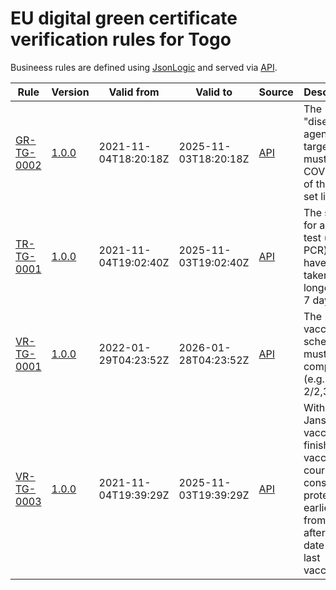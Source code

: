 # EU digital green certificate verification rules for Togo

Busineess rules are defined using [JsonLogic](https://jsonlogic.com) and served via [API](https://dgca-businessrule-service-test.ezdrav.si/rules/TG).

| Rule | Version | Valid from | Valid to | Source | Description |
| ---- | ------- | ---------- | -------- | ------ | ----------- |
| [GR-TG-0002](GR-TG-0002.json) | [1.0.0](GR-TG-0002_1.0.0.json) | 2021-11-04T18:20:18Z | 2025-11-03T18:20:18Z | [API](https://dgca-businessrule-service-test.ezdrav.si/rules/TG/3e78fd0ec2e6bc98bcff105ec17e74c4bce8166530b644604a37daac3e948449) | The "disease or agent targeted" must be COVID-19 of the value set list. |
| [TR-TG-0001](TR-TG-0001.json) | [1.0.0](TR-TG-0001_1.0.0.json) | 2021-11-04T19:02:40Z | 2025-11-03T19:02:40Z | [API](https://dgca-businessrule-service-test.ezdrav.si/rules/TG/520ca44ebdcab5f663e33777718961132d5401ab103c6cebfd44da713507bd75) | The sample for an NAA test (e.g., PCR) must have been taken no longer than 7 days ago. |
| [VR-TG-0001](VR-TG-0001.json) | [1.0.0](VR-TG-0001_1.0.0.json) | 2022-01-29T04:23:52Z | 2026-01-28T04:23:52Z | [API](https://dgca-businessrule-service-test.ezdrav.si/rules/TG/2061113b2e4eaab5d1d0d999c9eff5a58fb08415f212c5a233b023d416f005a8) | The vaccination schedule must be complete (e.g., 1/1, 2/2,3/3). |
| [VR-TG-0003](VR-TG-0003.json) | [1.0.0](VR-TG-0003_1.0.0.json) | 2021-11-04T19:39:29Z | 2025-11-03T19:39:29Z | [API](https://dgca-businessrule-service-test.ezdrav.si/rules/TG/70ce5e04dbb88880fea4cab5a5933a08c0a8b0239334abb372a3223eca4d5c73) | With not Jansen vaccine, a finished vaccination course is considered protective earliest from 7 days after the date of the last vaccination. |
